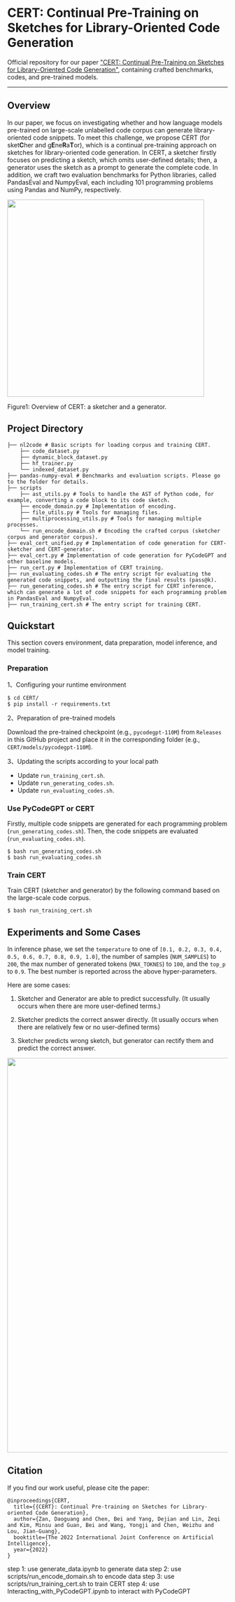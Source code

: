 # CERT: Continual Pre-Training on Sketches for Library-Oriented Code Generation

Official repository for our paper ["CERT: Continual Pre-Training on Sketches for Library-Oriented Code Generation"](https://arxiv.org/pdf/2206.06888.pdf), containing crafted benchmarks, codes, and pre-trained models.

---

## Overview

In our paper, we focus on investigating whether and how language models pre-trained on large-scale unlabelled code corpus can generate library-oriented code snippets. To meet this challenge, we propose CERT (for sket**C**her and g**E**ne**R**a**T**or), which is a continual pre-training approach on sketches for library-oriented code generation. In CERT, a sketcher firstly focuses on predicting a sketch, which omits user-defined details; then, a generator uses the sketch as a prompt to generate the complete code. In addition, we craft two evaluation benchmarks for Python libraries, called PandasEval and NumpyEval, each including 101 programming problems using Pandas and NumPy, respectively.

<img src=https://s3.bmp.ovh/imgs/2022/06/28/98ea5bdc5d86fbc8.png width=450 />

Figure1: Overview of CERT: a sketcher and a generator.

## Project Directory
```
├── nl2code # Basic scripts for loading corpus and training CERT.
    ├── code_dataset.py
    ├── dynamic_block_dataset.py
    ├── hf_trainer.py
    └── indexed_dataset.py
├── pandas-numpy-eval # Benchmarks and evaluation scripts. Please go to the folder for details.
├── scripts
    ├── ast_utils.py # Tools to handle the AST of Python code, for example, converting a code block to its code sketch.
    ├── encode_domain.py # Implementation of encoding.
    ├── file_utils.py # Tools for managing files.
    ├── multiprocessing_utils.py # Tools for managing multiple processes.
    └── run_encode_domain.sh # Encoding the crafted corpus (sketcher corpus and generator corpus).
├── eval_cert_unified.py # Implementation of code generation for CERT-sketcher and CERT-generator.
├── eval_cert.py # Implementation of code generation for PyCodeGPT and other baseline models.
├── run_cert.py # Implementation of CERT training.
├── run_evaluating_codes.sh # The entry script for evaluating the generated code snippets, and outputting the final results (pass@k).
├── run_generating_codes.sh # The entry script for CERT inference, which can generate a lot of code snippets for each programming problem in PandasEval and NumpyEval.
├── run_training_cert.sh # The entry script for training CERT.
```

## Quickstart

This section covers environment, data preparation, model inference, and model training.

### Preparation

1、Configuring your runtime environment

```
$ cd CERT/
$ pip install -r requirements.txt
```

2、Preparation of pre-trained models

Download the pre-trained checkpoint (e.g., `pycodegpt-110M`) from `Releases` in this GitHub project and place it in the corresponding folder (e.g., `CERT/models/pycodegpt-110M`).

3、Updating the scripts according to your local path

- Update `run_training_cert.sh`.
- Update `run_generating_codes.sh`.
- Update `run_evaluating_codes.sh`.

### Use PyCodeGPT or CERT

Firstly, multiple code snippets are generated for each programming problem (`run_generating_codes.sh`). Then, the code snippets are evaluated (`run_evaluating_codes.sh`).

```
$ bash run_generating_codes.sh
$ bash run_evaluating_codes.sh
```

### Train CERT

Train CERT (sketcher and generator) by the following command based on the large-scale code corpus.

```
$ bash run_training_cert.sh
```

## Experiments and Some Cases

In inference phase, we set the `temperature` to one of `[0.1, 0.2, 0.3, 0.4, 0.5, 0.6, 0.7, 0.8, 0.9, 1.0]`, the number of samples (`NUM_SAMPLES`) to `200`, the max number of generated tokens (`MAX_TOKNES`) to `100`, and the `top_p` to `0.9`. The best number is reported across the above hyper-parameters.

Here are some cases:

1. Sketcher and Generator are able to predict successfully. (It usually occurs when there are more user-defined terms.)

2. Sketcher predicts the correct answer directly. (It usually occurs when there are relatively few or no user-defined terms)

3. Sketcher predicts wrong sketch, but generator can rectify them and predict the correct answer.

<img src=https://s3.bmp.ovh/imgs/2022/06/29/34fb125ffcc23758.png width=900 />

## Citation
If you find our work useful, please cite the paper:
```
@inproceedings{CERT,
  title={{CERT}: Continual Pre-training on Sketches for Library-oriented Code Generation},
  author={Zan, Daoguang and Chen, Bei and Yang, Dejian and Lin, Zeqi and Kim, Minsu and Guan, Bei and Wang, Yongji and Chen, Weizhu and Lou, Jian-Guang},
  booktitle={The 2022 International Joint Conference on Artificial Intelligence},
  year={2022}
}
```

step 1: use generate_data.ipynb to generate data 
step 2: use scripts/run_encode_domain.sh to encode data
step 3: use scripts/run_training_cert.sh to train CERT
step 4: use Interacting_with_PyCodeGPT.ipynb to interact with PyCodeGPT